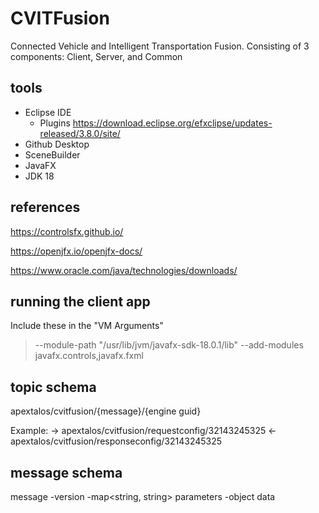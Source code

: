 # CVITFusion
Connected Vehicle and Intelligent Transportation Fusion.  Consisting of 3 components:  Client, Server, and Common

## tools
- Eclipse IDE
  - Plugins https://download.eclipse.org/efxclipse/updates-released/3.8.0/site/
- Github Desktop
- SceneBuilder
- JavaFX
- JDK 18

## references

https://controlsfx.github.io/

https://openjfx.io/openjfx-docs/

https://www.oracle.com/java/technologies/downloads/

## running the client app
Include these in the "VM Arguments"
> --module-path "/usr/lib/jvm/javafx-sdk-18.0.1/lib" --add-modules javafx.controls,javafx.fxml

## topic schema
apextalos/cvitfusion/{message}/{engine guid}

Example:
 -> apextalos/cvitfusion/requestconfig/32143245325
 <- apextalos/cvitfusion/responseconfig/32143245325
  
## message schema
message
 -version
 -map<string, string> parameters
 -object data


